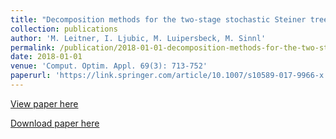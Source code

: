 ```yaml
---
title: "Decomposition methods for the two-stage stochastic Steiner tree problem"
collection: publications
author: 'M. Leitner, I. Ljubic, M. Luipersbeck, M. Sinnl'
permalink: /publication/2018-01-01-decomposition-methods-for-the-two-stage-stochastic-steiner-tree-problem
date: 2018-01-01
venue: 'Comput. Optim. Appl. 69(3): 713-752'
paperurl: 'https://link.springer.com/article/10.1007/s10589-017-9966-x'
---
```

[View paper here](https://link.springer.com/article/10.1007/s10589-017-9966-x)

[Download paper here]({{site.url}}/docs/publications/sstp.pdf)
